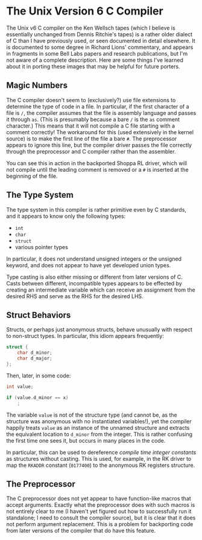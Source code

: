 The Unix Version 6 C Compiler
===

The Unix v6 C compiler on the Ken Wellsch tapes (which I believe is
essentially unchanged from Dennis Ritchie's tapes) is a rather older
dialect of C than I have previously used, or seen documented in detail
elsewhere.  It is documented to some degree in Richard Lions'
commentary, and appears in fragments in some Bell Labs papers and
research publications, but I'm not aware of a complete description.
Here are some things I've learned about it in porting these images
that may be helpful for future porters.

Magic Numbers
---

The C compiler doesn't seem to (exclusively?) use file extensions to
determine the type of code in a file.  In particular, if the first
character of a file is `/`, the compiler assumes that the file is
assembly language and passes it through `as`.  (This is presumably
because a bare `/` is the `as` comment character.)  This means that it
will not compile a C file starting with a comment correctly!  The
workaround for this (used extensively in the kernel source) is to make
the first line of the file a bare `#`.  The preprocessor appears to
ignore this line, but the compiler driver passes the file correctly
through the preprocessor and C compiler rather than the assembler.

You can see this in action in the backported Shoppa RL driver, which
will not compile until the leading comment is removed or a `#` is
inserted at the beginning of the file.

The Type System
---

The type system in this compiler is rather primitive even by C
standards, and it appears to know only the following types:

 * `int`
 * `char`
 * `struct`
 * various pointer types

In particular, it does not understand unsigned integers or the
unsigned keyword, and does not appear to have yet developed union
types.

Type casting is also either missing or different from later versions
of C.  Casts between different, incompatible types appears to be
effected by creating an intermediate variable which can receive an
assignment from the desired RHS and serve as the RHS for the desired
LHS.

Struct Behaviors
---

Structs, or perhaps just anonymous structs, behave unusually with
respect to non-struct types.  In particular, this idiom appears
frequently:

```c
struct {
    char d_minor;
    char d_major;
};
```

Then, later, in some code:

```c
int value;

if (value.d_minor == x)
    ;
```

The variable `value` is not of the structure type (and cannot be, as
the structure was anonymous with no instantiated variables!), yet the
compiler happily treats `value` as an instance of the unnamed
structure and extracts the equivalent location to `d_minor` from the
integer.  This is rather confusing the first time one sees it, but
occurs in many places in the code.

In particular, this can be used to dereference _compile time integer
constants_ as structures without casting.  This is used, for example,
in the RK driver to map the `RKADDR` constant (`0177400`) to the
anonymous RK registers structure.

The Preprocessor
---

The C preprocessor does not yet appear to have function-like macros
that accept arguments.  Exactly what the preprocessor does with such
macros is not entirely clear to me (I haven't yet figured out how to
successfully run it standalone; I need to consult the compiler
source), but it is clear that it does not perform argument
replacement.  This is a problem for backporting code from later
versions of the compiler that do have this feature.
